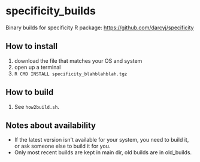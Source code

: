 # specificity_builds
Binary builds for specificity R package: https://github.com/darcyj/specificity

## How to install
1. download the file that matches your OS and system
2. open up a terminal
3. `R CMD INSTALL specificity_blahblahblah.tgz`

## How to build
1. See `how2build.sh`.

## Notes about availability
* If the latest version isn't available for your system, you need to build it, or ask someone else to build it for you.
* Only most recent builds are kept in main dir, old builds are in old_builds.
